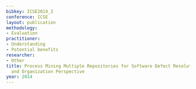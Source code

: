 ```yaml
---
bibkey: ICSE2014_3
conference: ICSE
layout: publication
methodology:
- Evaluation
practitioner:
- Understanding
- Potential benefits
researcher:
- Other
title: Process Mining Multiple Repositories for Software Defect Resolution from Control
  and Organization Perspective
year: 2014
---
```


